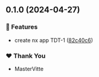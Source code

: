 ## 0.1.0 (2024-04-27)


### 🚀 Features

- create nx app TDT-1 ([82c40c6](https://github.com/Theoretical-Driver-Training/TDT-core-ui/commit/82c40c6))


### ❤️  Thank You

- MasterVitte